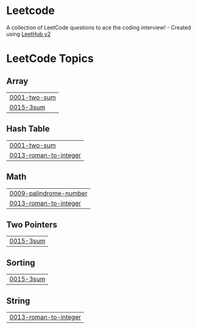 # Leetcode
A collection of LeetCode questions to ace the coding interview! - Created using [LeetHub v2](https://github.com/arunbhardwaj/LeetHub-2.0)

<!---LeetCode Topics Start-->
# LeetCode Topics
## Array
|  |
| ------- |
| [0001-two-sum](https://github.com/Sarangvira/Leetcode/tree/master/0001-two-sum) |
| [0015-3sum](https://github.com/Sarangvira/Leetcode/tree/master/0015-3sum) |
## Hash Table
|  |
| ------- |
| [0001-two-sum](https://github.com/Sarangvira/Leetcode/tree/master/0001-two-sum) |
| [0013-roman-to-integer](https://github.com/Sarangvira/Leetcode/tree/master/0013-roman-to-integer) |
## Math
|  |
| ------- |
| [0009-palindrome-number](https://github.com/Sarangvira/Leetcode/tree/master/0009-palindrome-number) |
| [0013-roman-to-integer](https://github.com/Sarangvira/Leetcode/tree/master/0013-roman-to-integer) |
## Two Pointers
|  |
| ------- |
| [0015-3sum](https://github.com/Sarangvira/Leetcode/tree/master/0015-3sum) |
## Sorting
|  |
| ------- |
| [0015-3sum](https://github.com/Sarangvira/Leetcode/tree/master/0015-3sum) |
## String
|  |
| ------- |
| [0013-roman-to-integer](https://github.com/Sarangvira/Leetcode/tree/master/0013-roman-to-integer) |
<!---LeetCode Topics End-->